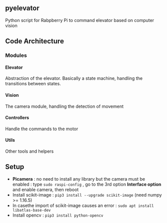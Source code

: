 ## pyelevator
Python script for Rabpberry Pi to command elevator based on computer vision


## Code Architecture

### Modules
#### Elevator
Abstraction of the elevator. Basically a state machine, handling the transitions between states.
#### Vision
The camera module, handling the detection of movement
#### Controllers
Handle the commands to the motor
#### Utils
Other tools and helpers

## Setup
- **Picamera** : no need to install any library but the camera must be enabled : type `sudo raspi-config` , go to the 3rd option **Interface option** and enable camera, then reboot
- Install scikit-image : `pip3 install --upgrade scikit-image` (need numpy >= 1.16.5)
- In casethe import of scikit-image causes an error : `sudo apt install libatlas-base-dev`
- Install opencv : `pip3 install python-opencv`